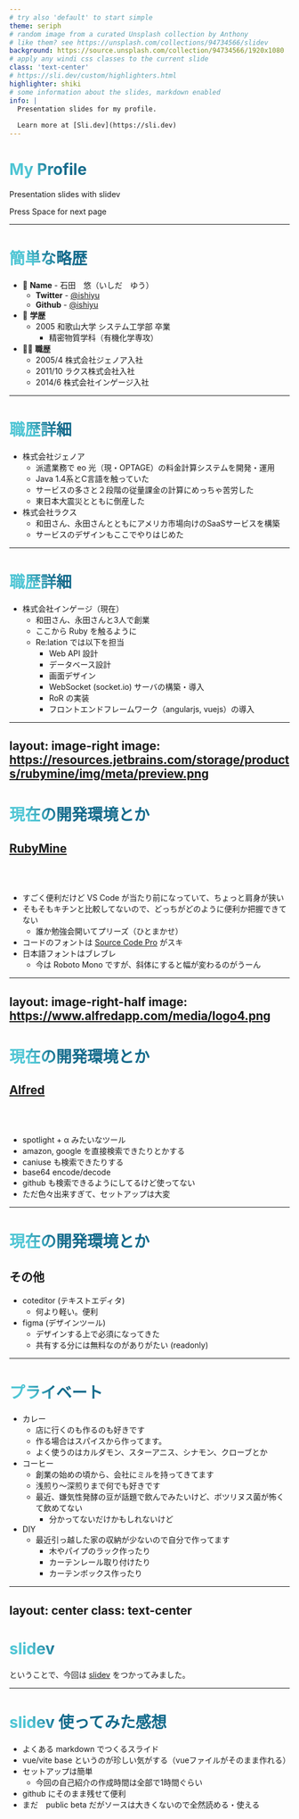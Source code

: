 ```yaml
---
# try also 'default' to start simple
theme: seriph
# random image from a curated Unsplash collection by Anthony
# like them? see https://unsplash.com/collections/94734566/slidev
background: https://source.unsplash.com/collection/94734566/1920x1080
# apply any windi css classes to the current slide
class: 'text-center'
# https://sli.dev/custom/highlighters.html
highlighter: shiki
# some information about the slides, markdown enabled
info: |
  Presentation slides for my profile.
  
  Learn more at [Sli.dev](https://sli.dev)
---
```


# My Profile

Presentation slides with slidev

<div class="pt-12">
  <span @click="$slidev.nav.next" class="px-2 p-1 rounded cursor-pointer" hover="bg-white bg-opacity-10">
    Press Space for next page <carbon:arrow-right class="inline"/>
  </span>
</div>

<!--
The last comment block of each slide will be treated as slide notes. It will be visible and editable in Presenter Mode along with the slide. [Read more in the docs](https://sli.dev/guide/syntax.html#notes)
-->


---

# 簡単な略歴

- 📝 **Name** - 石田　悠（いしだ　ゆう）
  - **Twitter** - <a href="https://twitter.com/ishiyu">@ishiyu</a>
  - **Github** - <a href="https://github.com/ishiyu">@ishiyu</a>
- 🤹 **学歴**
  - 2005 和歌山大学 システム工学部 卒業
    - 精密物質学科（有機化学専攻）
- 👨‍💼 **職歴**
  - 2005/4  株式会社ジェノア入社
  - 2011/10 ラクス株式会社入社
  - 2014/6  株式会社インゲージ入社

<!--
You can have `style` tag in markdown to override the style for the current page.
Learn more: https://sli.dev/guide/syntax#embedded-styles
-->

<style>
h1 {
  background-color: #2B90B6;
  background-image: linear-gradient(45deg, #4EC5D4 10%, #146b8c 20%);
  background-size: 100%;
  -webkit-background-clip: text;
  -moz-background-clip: text;
  -webkit-text-fill-color: transparent; 
  -moz-text-fill-color: transparent;
}
</style>


---

# 職歴詳細

- 株式会社ジェノア
  - 派遣業務で eo 光（現・OPTAGE）の料金計算システムを開発・運用
  - Java 1.4系とC言語を触っていた
  - サービスの多さと２段階の従量課金の計算にめっちゃ苦労した
  - 東日本大震災とともに倒産した
- 株式会社ラクス
  - 和田さん、永田さんとともにアメリカ市場向けのSaaSサービスを構築
  - サービスのデザインもここでやりはじめた


---

# 職歴詳細

- 株式会社インゲージ（現在）
  - 和田さん、永田さんと3人で創業
  - ここから Ruby を触るように
  - Re:lation では以下を担当
    - Web API 設計
    - データベース設計
    - 画面デザイン
    - WebSocket (socket.io) サーバの構築・導入
    - RoR の実装
    - フロントエンドフレームワーク（angularjs, vuejs）の導入


---
layout: image-right
image: https://resources.jetbrains.com/storage/products/rubymine/img/meta/preview.png
---

# 現在の開発環境とか

## <a href="https://www.jetbrains.com/ja-jp/ruby/">RubyMine</a>
<br>
<br>

- すごく便利だけど VS Code が当たり前になっていて、ちょっと肩身が狭い
- そもそもキチンと比較してないので、どっちがどのように便利か把握できてない
  - 誰か勉強会開いてプリーズ（ひとまかせ）
- コードのフォントは <a href="https://fonts.google.com/specimen/Source+Code+Pro">Source Code Pro</a> がスキ
- 日本語フォントはブレブレ
  - 今は Roboto Mono ですが、斜体にすると幅が変わるのがうーん


---
layout: image-right-half
image: https://www.alfredapp.com/media/logo4.png
---

# 現在の開発環境とか

## <a href="https://www.alfredapp.com/">Alfred</a>
<br>
<br>

- spotlight + α みたいなツール
- amazon, google を直接検索できたりとかする
- caniuse も検索できたりする
- base64 encode/decode
- github も検索できるようにしてるけど使ってない
- ただ色々出来すぎて、セットアップは大変

---

# 現在の開発環境とか

## その他
- coteditor (テキストエディタ)
  - 何より軽い。便利
- figma (デザインツール)
  - デザインする上で必須になってきた
  - 共有する分には無料なのがありがたい (readonly)


---

# プライベート

- カレー
  - 店に行くのも作るのも好きです 
  - 作る場合はスパイスから作ってます。
  - よく使うのはカルダモン、スターアニス、シナモン、クローブとか
- コーヒー
  - 創業の始めの頃から、会社にミルを持ってきてます
  - 浅煎り〜深煎りまで何でも好きです
  - 最近、嫌気性発酵の豆が話題で飲んでみたいけど、ボツリヌス菌が怖くて飲めてない
    - 分かってないだけかもしれないけど
- DIY
  - 最近引っ越した家の収納が少ないので自分で作ってます
    - 木やパイプのラック作ったり 
    - カーテンレール取り付けたり
    - カーテンボックス作ったり


---
layout: center
class: text-center
---

# slidev

ということで、今回は <a href="https://sli.dev/">slidev</a> をつかってみました。


---

# slidev 使ってみた感想

- よくある markdown でつくるスライド
- vue/vite base というのが珍しい気がする（vueファイルがそのまま作れる）
- セットアップは簡単
  - 今回の自己紹介の作成時間は全部で1時間ぐらい
- github にそのまま残せて便利
- まだ　public beta だがソースは大きくないので全然読める・使える
